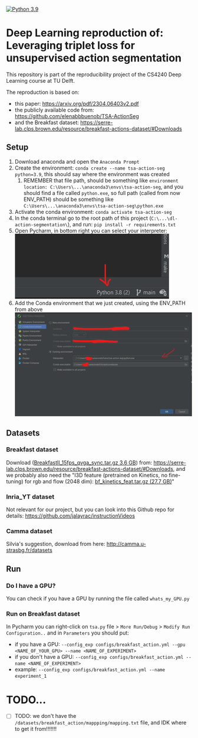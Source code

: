 [![Python 3.9](https://img.shields.io/badge/Python-3.9-blue.svg)](https://www.python.org/downloads/release/python-390/)

# Deep Learning reproduction of: Leveraging triplet loss for unsupervised action segmentation

This repository is part of the reproducibility project of the CS4240 Deep Learning course at TU Delft.

The reproduction is based on:
- this paper: https://arxiv.org/pdf/2304.06403v2.pdf  
- the publicly available code from: https://github.com/elenabbbuenob/TSA-ActionSeg
- and the Breakfast dataset: https://serre-lab.clps.brown.edu/resource/breakfast-actions-dataset/#Downloads


## Setup
1. Download anaconda and open the `Anaconda Prompt`
2. Create the environment: `conda create --name tsa-action-seg python=3.9`, this should say where the environment was created
   1. REMEMBER that file path, should be something like `environment location: C:\Users\...\anaconda3\envs\tsa-action-seg`, and you should find a file called `python.exe`, so full path (called from now ENV_PATH) should be something like `C:\Users\...\anaconda3\envs\tsa-action-seg\python.exe`
3. Activate the conda environment: `conda activate tsa-action-seg`
4. In the conda terminal go to the root path of this project (`C:\...\dl-action-segmentation\`), and run: `pip install -r requirements.txt`
5. Open Pycharm, in bottom right you can select your interpreter: ![setup_img/interpreter.png](setup_img/interpreter.png)
6. Add the Conda environment that we just created, using the ENV_PATH from above ![setup_img/conda_env.png](setup_img/conda_env.png)


## Datasets

### Breakfast dataset
Download ([BreakfastII_15fps_qvga_sync.tar.gz 3.6 GB](https://drive.google.com/open?id=1I70VymcaQypIcJ8TXhb2_AlSmoo6MUm4)) from: https://serre-lab.clps.brown.edu/resource/breakfast-actions-dataset/#Downloads, and we probably also need the "I3D feature (pretrained on Kinetics, no fine-tuning) for rgb and flow (2048 dim): [bf_kinetics_feat.tar.gz (27.7 GB)](https://drive.google.com/open?id=1I70VymcaQypIcJ8TXhb2_AlSmoo6MUm4)"

### Inria_YT dataset
Not relevant for our project, but you can look into this Github repo for details: https://github.com/jalayrac/instructionVideos

### Camma dataset
Silvia's suggestion, download from here: http://camma.u-strasbg.fr/datasets

## Run

### Do I have a GPU?
You can check if you have a GPU by running the file called `whats_my_GPU.py`

### Run on Breakfast dataset
In Pycharm you can right-click on `tsa.py` file > `More Run/Debug` > `Modify Run Configuration..` and in `Parameters` you should put:
- if you have a GPU: `--config_exp configs/breakfast_action.yml --gpu <NAME_OF_YOUR_GPU> --name <NAME_OF_EXPERIMENT>`
- if you don't have a GPU: `--config_exp configs/breakfast_action.yml --name <NAME_OF_EXPERIMENT>`
- example: `--config_exp configs/breakfast_action.yml --name experiment_1`


# TODO...
- [ ] TODO: we don't have the `/datasets/breakfast_action/mappping/mapping.txt` file, and IDK where to get it from!!!!!!!
